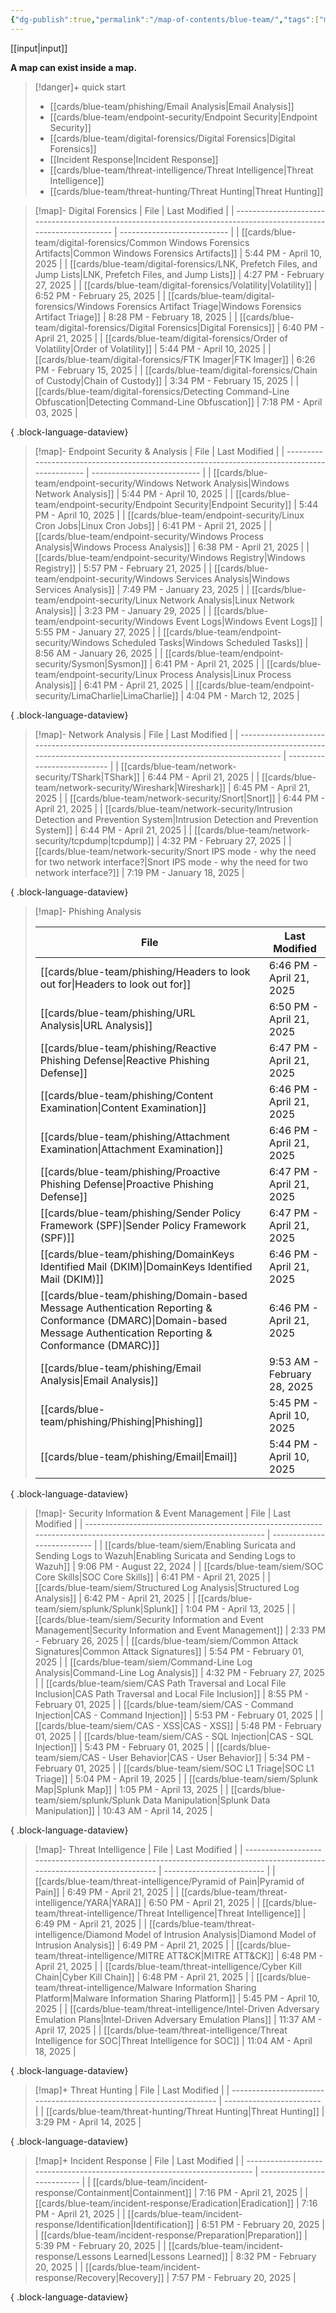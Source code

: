 ```yaml
---
{"dg-publish":true,"permalink":"/map-of-contents/blue-team/","tags":["map"]}
---
```


[[input\|input]]

**A map can exist inside a map.**

> [!danger]+ quick start
> - [[cards/blue-team/phishing/Email Analysis\|Email Analysis]]
> - [[cards/blue-team/endpoint-security/Endpoint Security\|Endpoint Security]]
> - [[cards/blue-team/digital-forensics/Digital Forensics\|Digital Forensics]]
> - [[Incident Response\|Incident Response]]
> - [[cards/blue-team/threat-intelligence/Threat Intelligence\|Threat Intelligence]]
> - [[cards/blue-team/threat-hunting/Threat Hunting\|Threat Hunting]]

> [!map]- Digital Forensics
>  | File                                                                                                              | Last Modified               |
> | ----------------------------------------------------------------------------------------------------------------- | --------------------------- |
> | [[cards/blue-team/digital-forensics/Common Windows Forensics Artifacts\|Common Windows Forensics Artifacts]]   | 5:44 PM - April 10, 2025    |
> | [[cards/blue-team/digital-forensics/LNK, Prefetch Files, and Jump Lists\|LNK, Prefetch Files, and Jump Lists]] | 4:27 PM - February 27, 2025 |
> | [[cards/blue-team/digital-forensics/Volatility\|Volatility]]                                                   | 6:52 PM - February 25, 2025 |
> | [[cards/blue-team/digital-forensics/Windows Forensics Artifact Triage\|Windows Forensics Artifact Triage]]     | 8:28 PM - February 18, 2025 |
> | [[cards/blue-team/digital-forensics/Digital Forensics\|Digital Forensics]]                                     | 6:40 PM - April 21, 2025    |
> | [[cards/blue-team/digital-forensics/Order of Volatility\|Order of Volatility]]                                 | 5:44 PM - April 10, 2025    |
> | [[cards/blue-team/digital-forensics/FTK Imager\|FTK Imager]]                                                   | 6:26 PM - February 15, 2025 |
> | [[cards/blue-team/digital-forensics/Chain of Custody\|Chain of Custody]]                                       | 3:34 PM - February 15, 2025 |
> | [[cards/blue-team/digital-forensics/Detecting Command-Line Obfuscation\|Detecting Command-Line Obfuscation]]   | 7:18 PM - April 03, 2025    |
> 
{ .block-language-dataview}

> [!map]- Endpoint Security & Analysis
>  | File                                                                                          | Last Modified               |
> | --------------------------------------------------------------------------------------------- | --------------------------- |
> | [[cards/blue-team/endpoint-security/Windows Network Analysis\|Windows Network Analysis]]   | 5:44 PM - April 10, 2025    |
> | [[cards/blue-team/endpoint-security/Endpoint Security\|Endpoint Security]]                 | 5:44 PM - April 10, 2025    |
> | [[cards/blue-team/endpoint-security/Linux Cron Jobs\|Linux Cron Jobs]]                     | 6:41 PM - April 21, 2025    |
> | [[cards/blue-team/endpoint-security/Windows Process Analysis\|Windows Process Analysis]]   | 6:38 PM - April 21, 2025    |
> | [[cards/blue-team/endpoint-security/Windows Registry\|Windows Registry]]                   | 5:57 PM - February 21, 2025 |
> | [[cards/blue-team/endpoint-security/Windows Services Analysis\|Windows Services Analysis]] | 7:49 PM - January 23, 2025  |
> | [[cards/blue-team/endpoint-security/Linux Network Analysis\|Linux Network Analysis]]       | 3:23 PM - January 29, 2025  |
> | [[cards/blue-team/endpoint-security/Windows Event Logs\|Windows Event Logs]]               | 5:55 PM - January 27, 2025  |
> | [[cards/blue-team/endpoint-security/Windows Scheduled Tasks\|Windows Scheduled Tasks]]     | 8:56 AM - January 26, 2025  |
> | [[cards/blue-team/endpoint-security/Sysmon\|Sysmon]]                                       | 6:41 PM - April 21, 2025    |
> | [[cards/blue-team/endpoint-security/Linux Process Analysis\|Linux Process Analysis]]       | 6:41 PM - April 21, 2025    |
> | [[cards/blue-team/endpoint-security/LimaCharlie\|LimaCharlie]]                             | 4:04 PM - March 12, 2025    |
> 
{ .block-language-dataview}

> [!map]- Network Analysis
>  | File                                                                                                                                                       | Last Modified               |
> | ---------------------------------------------------------------------------------------------------------------------------------------------------------- | --------------------------- |
> | [[cards/blue-team/network-security/TShark\|TShark]]                                                                                                     | 6:44 PM - April 21, 2025    |
> | [[cards/blue-team/network-security/Wireshark\|Wireshark]]                                                                                               | 6:45 PM - April 21, 2025    |
> | [[cards/blue-team/network-security/Snort\|Snort]]                                                                                                       | 6:44 PM - April 21, 2025    |
> | [[cards/blue-team/network-security/Intrusion Detection and Prevention System\|Intrusion Detection and Prevention System]]                               | 6:44 PM - April 21, 2025    |
> | [[cards/blue-team/network-security/tcpdump\|tcpdump]]                                                                                                   | 4:32 PM - February 27, 2025 |
> | [[cards/blue-team/network-security/Snort IPS mode - why the need for two network interface?\|Snort IPS mode - why the need for two network interface?]] | 7:19 PM - January 18, 2025  |
> 
{ .block-language-dataview}

> [!map]- Phishing Analysis
>
>  | File                                                                                                                                                                     | Last Modified               |
> | ------------------------------------------------------------------------------------------------------------------------------------------------------------------------ | --------------------------- |
> | [[cards/blue-team/phishing/Headers to look out for\|Headers to look out for]]                                                                                         | 6:46 PM - April 21, 2025    |
> | [[cards/blue-team/phishing/URL Analysis\|URL Analysis]]                                                                                                               | 6:50 PM - April 21, 2025    |
> | [[cards/blue-team/phishing/Reactive Phishing Defense\|Reactive Phishing Defense]]                                                                                     | 6:47 PM - April 21, 2025    |
> | [[cards/blue-team/phishing/Content Examination\|Content Examination]]                                                                                                 | 6:46 PM - April 21, 2025    |
> | [[cards/blue-team/phishing/Attachment Examination\|Attachment Examination]]                                                                                           | 6:46 PM - April 21, 2025    |
> | [[cards/blue-team/phishing/Proactive Phishing Defense\|Proactive Phishing Defense]]                                                                                   | 6:47 PM - April 21, 2025    |
> | [[cards/blue-team/phishing/Sender Policy Framework (SPF)\|Sender Policy Framework (SPF)]]                                                                             | 6:47 PM - April 21, 2025    |
> | [[cards/blue-team/phishing/DomainKeys Identified Mail (DKIM)\|DomainKeys Identified Mail (DKIM)]]                                                                     | 6:46 PM - April 21, 2025    |
> | [[cards/blue-team/phishing/Domain-based Message Authentication Reporting & Conformance (DMARC)\|Domain-based Message Authentication Reporting & Conformance (DMARC)]] | 6:46 PM - April 21, 2025    |
> | [[cards/blue-team/phishing/Email Analysis\|Email Analysis]]                                                                                                           | 9:53 AM - February 28, 2025 |
> | [[cards/blue-team/phishing/Phishing\|Phishing]]                                                                                                                       | 5:45 PM - April 10, 2025    |
> | [[cards/blue-team/phishing/Email\|Email]]                                                                                                                             | 5:44 PM - April 10, 2025    |
> 
{ .block-language-dataview}

> [!map]- Security Information & Event Management
>  | File                                                                                                                 | Last Modified               |
> | -------------------------------------------------------------------------------------------------------------------- | --------------------------- |
> | [[cards/blue-team/siem/Enabling Suricata and Sending Logs to Wazuh\|Enabling Suricata and Sending Logs to Wazuh]] | 9:06 PM - August 22, 2024   |
> | [[cards/blue-team/siem/SOC Core Skills\|SOC Core Skills]]                                                         | 6:41 PM - April 21, 2025    |
> | [[cards/blue-team/siem/Structured Log Analysis\|Structured Log Analysis]]                                         | 6:42 PM - April 21, 2025    |
> | [[cards/blue-team/siem/splunk/Splunk\|Splunk]]                                                                    | 1:04 PM - April 13, 2025    |
> | [[cards/blue-team/siem/Security Information and Event Management\|Security Information and Event Management]]     | 2:33 PM - February 26, 2025 |
> | [[cards/blue-team/siem/Common Attack Signatures\|Common Attack Signatures]]                                       | 5:54 PM - February 01, 2025 |
> | [[cards/blue-team/siem/Command-Line Log Analysis\|Command-Line Log Analysis]]                                     | 4:32 PM - February 27, 2025 |
> | [[cards/blue-team/siem/CAS Path Traversal and Local File Inclusion\|CAS Path Traversal and Local File Inclusion]] | 8:55 PM - February 01, 2025 |
> | [[cards/blue-team/siem/CAS - Command Injection\|CAS - Command Injection]]                                         | 5:53 PM - February 01, 2025 |
> | [[cards/blue-team/siem/CAS - XSS\|CAS - XSS]]                                                                     | 5:48 PM - February 01, 2025 |
> | [[cards/blue-team/siem/CAS - SQL Injection\|CAS - SQL Injection]]                                                 | 5:43 PM - February 01, 2025 |
> | [[cards/blue-team/siem/CAS - User Behavior\|CAS - User Behavior]]                                                 | 5:34 PM - February 01, 2025 |
> | [[cards/blue-team/siem/SOC L1 Triage\|SOC L1 Triage]]                                                             | 5:04 PM - April 19, 2025    |
> | [[cards/blue-team/siem/Splunk Map\|Splunk Map]]                                                                   | 1:05 PM - April 13, 2025    |
> | [[cards/blue-team/siem/splunk/Splunk Data Manipulation\|Splunk Data Manipulation]]                                | 10:43 AM - April 14, 2025   |
> 
{ .block-language-dataview}

> [!map]- Threat Intelligence
>  | File                                                                                                                      | Last Modified             |
> | ------------------------------------------------------------------------------------------------------------------------- | ------------------------- |
> | [[cards/blue-team/threat-intelligence/Pyramid of Pain\|Pyramid of Pain]]                                               | 6:49 PM - April 21, 2025  |
> | [[cards/blue-team/threat-intelligence/YARA\|YARA]]                                                                     | 6:50 PM - April 21, 2025  |
> | [[cards/blue-team/threat-intelligence/Threat Intelligence\|Threat Intelligence]]                                       | 6:49 PM - April 21, 2025  |
> | [[cards/blue-team/threat-intelligence/Diamond Model of Intrusion Analysis\|Diamond Model of Intrusion Analysis]]       | 6:49 PM - April 21, 2025  |
> | [[cards/blue-team/threat-intelligence/MITRE ATT&CK\|MITRE ATT&CK]]                                                     | 6:48 PM - April 21, 2025  |
> | [[cards/blue-team/threat-intelligence/Cyber Kill Chain\|Cyber Kill Chain]]                                             | 6:48 PM - April 21, 2025  |
> | [[cards/blue-team/threat-intelligence/Malware Information Sharing Platform\|Malware Information Sharing Platform]]     | 5:45 PM - April 10, 2025  |
> | [[cards/blue-team/threat-intelligence/Intel-Driven Adversary Emulation Plans\|Intel-Driven Adversary Emulation Plans]] | 11:37 AM - April 17, 2025 |
> | [[cards/blue-team/threat-intelligence/Threat Intelligence for SOC\|Threat Intelligence for SOC]]                       | 11:04 AM - April 18, 2025 |
> 
{ .block-language-dataview}

> [!map]+ Threat Hunting
>  | File                                                                 | Last Modified            |
> | -------------------------------------------------------------------- | ------------------------ |
> | [[cards/blue-team/threat-hunting/Threat Hunting\|Threat Hunting]] | 3:29 PM - April 14, 2025 |
> 
{ .block-language-dataview}

> [!map]+ Incident Response
>  | File                                                                      | Last Modified               |
> | ------------------------------------------------------------------------- | --------------------------- |
> | [[cards/blue-team/incident-response/Containment\|Containment]]         | 7:16 PM - April 21, 2025    |
> | [[cards/blue-team/incident-response/Eradication\|Eradication]]         | 7:16 PM - April 21, 2025    |
> | [[cards/blue-team/incident-response/Identification\|Identification]]   | 6:51 PM - February 20, 2025 |
> | [[cards/blue-team/incident-response/Preparation\|Preparation]]         | 5:39 PM - February 20, 2025 |
> | [[cards/blue-team/incident-response/Lessons Learned\|Lessons Learned]] | 8:32 PM - February 20, 2025 |
> | [[cards/blue-team/incident-response/Recovery\|Recovery]]               | 7:57 PM - February 20, 2025 |
> 
{ .block-language-dataview}
